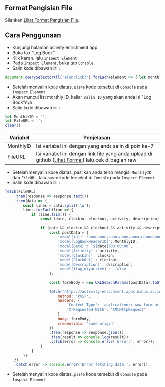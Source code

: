 ## Format Pengisian File
Silahkan [Lihat Format Pengisian File](https://github.com/syauqqii/dump-enrichment/tree/main/Format%20Pengisian).

## Cara Penggunaan
- Kunjungi halaman activity enrichment app
- Buka tab "Log Book"
- Klik kanan, lalu `Inspect Element`
- Pada `Inspect Element`, buka tab `Console`
- Salin kode dibawah ini :
```javascript
document.querySelectorAll('a[onclick]').forEach(element => { let monthText = element.textContent.trim(); let match = element.getAttribute('onclick').match(/tabClick\('([^']+)'\)/); if (match) console.log(`${monthText}: ${match[1]}`); });
```
- Setelah menyalin kode diatas, `paste` kode tersebut di `Console` pada `Inspect Element`
- Akan muncul list monthly ID, kalian `salin ID` yang akan anda isi "Log Book"nya
- Salin kode dibawah ini :
```javascript
let MonthlyID = '';
let FileURL = '';
clear()
```

|Variabel|Penjelasan|
|---|---|
|MonthlyID|Isi variabel ini dengan yang anda salin di poin ke-7|
|FileURL|Isi variabel ini dengan link file yang anda upload di github ([Lihat Format](https://github.com/syauqqii/dump-enrichment/tree/main/Format%20Pengisian)) lalu cek di bagian raw|
- Setelah menyalin kode diatas, pastikan anda telah mengisi `MonthlyID` dan `FileURL`, lalu `paste` kode tersebut di `Console` pada `Inspect Element`
- Salin kode dibawah ini :
```javascript
fetch(FileURL)
    .then(response => response.text())
    .then(data => {
        const lines = data.split('\n');
        lines.forEach(line => {
            if (line.trim()) {
                const [date, clockin, clockout, activity, description] = line.split('|');

                if (date && clockin && clockout && activity && description) {
                    const postData = {
                        'model[ID]': '00000000-0000-0000-0000-000000000000',
                        'model[LogBookHeaderID]': MonthlyID,
                        'model[Date]': `${date}T00:00:00`,
                        'model[Activity]': activity,
                        'model[ClockIn]': clockin,
                        'model[ClockOut]': clockout,
                        'model[Description]': description,
                        'model[flagjulyactive]': 'false'
                    };

                    const formBody = new URLSearchParams(postData).toString();

                    fetch('https://activity-enrichment.apps.binus.ac.id/LogBook/StudentSave', {
                        method: 'POST',
                        headers: {
                            'Content-Type': 'application/x-www-form-urlencoded; charset=UTF-8',
                            'X-Requested-With': 'XMLHttpRequest'
                        },
                        body: formBody,
                        credentials: 'same-origin'
                    })
                    .then(response => response.json())
                    .then(result => console.log(result))
                    .catch(error => console.error('Error:', error));
                }
            }
        });
    })
    .catch(error => console.error('Error fetching data:', error));
```
- Setelah menyalin kode diatas, `paste` kode tersebut di `Console` pada `Inspect Element`
